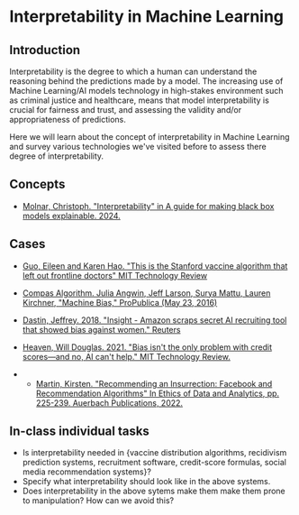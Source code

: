 # Interpretability in Machine Learning

## Introduction

Interpretability is the degree to which a human can understand the reasoning behind the predictions made by a model. The increasing use of Machine Learning/AI models technology in high-stakes environment such as criminal justice and healthcare, means that model interpretability is crucial for fairness and trust, and assessing the validity and/or appropriateness of predictions.

Here we will learn about the concept of interpretability in Machine Learning and survey various technologies we've visited before to assess there degree of interpretability.

## Concepts

* [Molnar, Christoph. "Interpretability" in A guide for making black box models explainable. 2024.](https://christophm.github.io/interpretable-ml-book/interpretability.html)

## Cases

* [Guo, Eileen and Karen Hao. "This is the Stanford vaccine algorithm that left out frontline doctors" MIT Technology Review](https://web.archive.org/web/20240425065403/https://www.technologyreview.com/2020/12/21/1015303/stanford-vaccine-algorithm/)

* [Compas Algorithm. Julia Angwin, Jeff Larson, Surya Mattu, Lauren Kirchner, "Machine
Bias," ProPublica (May 23, 2016)](https://web.archive.org/web/20240630145925/https://www.propublica.org/article/machine-bias-risk-assessments-in-criminal-sentencing)

* [Dastin, Jeffrey. 2018. "Insight - Amazon scraps secret AI recruiting tool that showed bias against women." Reuters](https://web.archive.org/web/20181207170228/https://www.reuters.com/article/us-amazon-com-jobs-automation-insight-idUSKCN1MK08G)

* [Heaven, Will Douglas. 2021. "Bias isn't the only problem with credit scores—and no, AI can't help." MIT Technology Review.](https://web.archive.org/web/20240330140827/https://www.technologyreview.com/2021/06/17/1026519/racial-bias-noisy-data-credit-scores-mortgage-loans-fairness-machine-learning/)

* * [Martin, Kirsten. "Recommending an Insurrection: Facebook and Recommendation Algorithms" In Ethics of Data and Analytics, pp. 225-239. Auerbach Publications, 2022.](https://wm.primo.exlibrisgroup.com/permalink/01COWM_INST/g9pr7p/alma991033870654103196)

## In-class individual tasks

* Is interpretability needed in {vaccine distribution algorithms, recidivism prediction systems, recruitment software, credit-score formulas, social media recommendation systems}?
* Specify what interpretability should look like in the above systems.
* Does interpretability in the above sytems make them make them prone to manipulation? How can we avoid this?